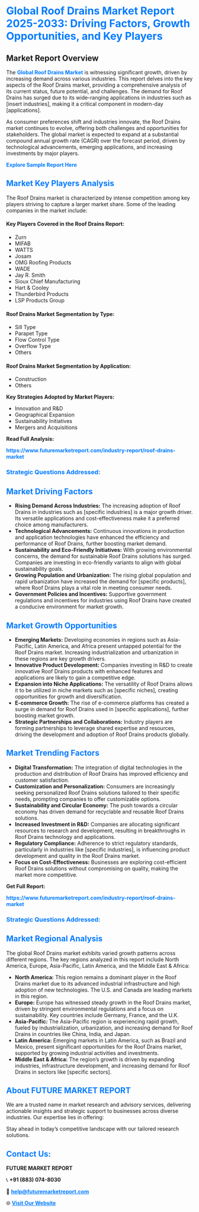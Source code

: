 <h1 style="color: #007BFF;">Global Roof Drains Market Report 2025-2033: Driving Factors, Growth Opportunities, and Key Players</h1>

<section id="overview">
<h2>Market Report Overview</h2>
<p>The <a href="https://www.futuremarketreport.com/industry-report/roof-drains-market" style="color: #007BFF; text-decoration: none;"><strong>Global Roof Drains Market</strong></a> is witnessing significant growth, driven by increasing demand across various industries. This report delves into the key aspects of the Roof Drains market, providing a comprehensive analysis of its current status, future potential, and challenges. The demand for Roof Drains has surged due to its wide-ranging applications in industries such as [insert industries], making it a critical component in modern-day [applications].</p>
<p>As consumer preferences shift and industries innovate, the Roof Drains market continues to evolve, offering both challenges and opportunities for stakeholders. The global market is expected to expand at a substantial compound annual growth rate (CAGR) over the forecast period, driven by technological advancements, emerging applications, and increasing investments by major players.</p>
</section>

<section id="overview">
<p><a href="https://www.futuremarketreport.com/request-sample/reportId=52300" style="color: #007BFF; text-decoration: none;"><strong>Explore Sample Report Here</strong></a></p>
</section>

<section id="key-players">
<h2 style="color: #007BFF;">Market Key Players Analysis</h2>
<p>The Roof Drains market is characterized by intense competition among key players striving to capture a larger market share. Some of the leading companies in the market include:</p>
<h4>Key Players Covered in the Roof Drains Report:</h4>
<ul><li>Zurn</li><li>MIFAB</li><li>WATTS</li><li>Josam</li><li>OMG Roofing Products</li><li>WADE</li><li>Jay R. Smith</li><li>Sioux Chief Manufacturing</li><li>Hart &amp; Cooley</li><li>Thunderbird Products</li><li>LSP Products Group</li></ul>
<h4>Roof Drains Market Segmentation by Type:</h4>
<ul><li>Sill Type</li><li>Parapet Type</li><li>Flow Control Type</li><li>Overflow Type</li><li>Others</li></ul>

<h4>Roof Drains Market Segmentation by Application:</h4>
<ul><li>Construction</li><li>Others</li></ul>
<p><strong>Key Strategies Adopted by Market Players:</strong></p>
<ul>
<li>Innovation and R&D</li>
<li>Geographical Expansion</li>
<li>Sustainability Initiatives</li>
<li>Mergers and Acquisitions</li>
</ul>
</section>

<section>
<p><strong>Read Full Analysis: </strong></p><a href="https://www.futuremarketreport.com/industry-report/roof-drains-market" style="color: #007BFF; text-decoration: none;"><strong>https://www.futuremarketreport.com/industry-report/roof-drains-market</strong></a>
<h3 style="color: #007BFF;">Strategic Questions Addressed:</h3>
</section>

<section id="driving-factors">
<h2 style="color: #007BFF;">Market Driving Factors</h2>
<ul>
<li><strong>Rising Demand Across Industries:</strong> The increasing adoption of Roof Drains in industries such as [specific industries] is a major growth driver. Its versatile applications and cost-effectiveness make it a preferred choice among manufacturers.</li>
<li><strong>Technological Advancements:</strong> Continuous innovations in production and application technologies have enhanced the efficiency and performance of Roof Drains, further boosting market demand.</li>
<li><strong>Sustainability and Eco-Friendly Initiatives:</strong> With growing environmental concerns, the demand for sustainable Roof Drains solutions has surged. Companies are investing in eco-friendly variants to align with global sustainability goals.</li>
<li><strong>Growing Population and Urbanization:</strong> The rising global population and rapid urbanization have increased the demand for [specific products], where Roof Drains plays a vital role in meeting consumer needs.</li>
<li><strong>Government Policies and Incentives:</strong> Supportive government regulations and incentives for industries using Roof Drains have created a conducive environment for market growth.</li>
</ul>
</section>

<section id="growth-opportunities">
<h2 style="color: #007BFF;">Market Growth Opportunities</h2>
<ul>
<li><strong>Emerging Markets:</strong> Developing economies in regions such as Asia-Pacific, Latin America, and Africa present untapped potential for the Roof Drains market. Increasing industrialization and urbanization in these regions are key growth drivers.</li>
<li><strong>Innovative Product Development:</strong> Companies investing in R&D to create innovative Roof Drains products with enhanced features and applications are likely to gain a competitive edge.</li>
<li><strong>Expansion into Niche Applications:</strong> The versatility of Roof Drains allows it to be utilized in niche markets such as [specific niches], creating opportunities for growth and diversification.</li>
<li><strong>E-commerce Growth:</strong> The rise of e-commerce platforms has created a surge in demand for Roof Drains used in [specific applications], further boosting market growth.</li>
<li><strong>Strategic Partnerships and Collaborations:</strong> Industry players are forming partnerships to leverage shared expertise and resources, driving the development and adoption of Roof Drains products globally.</li>
</ul>
</section>

<section id="trending-factors">
<h2 style="color: #007BFF;">Market Trending Factors</h2>
<ul>
<li><strong>Digital Transformation:</strong> The integration of digital technologies in the production and distribution of Roof Drains has improved efficiency and customer satisfaction.</li>
<li><strong>Customization and Personalization:</strong> Consumers are increasingly seeking personalized Roof Drains solutions tailored to their specific needs, prompting companies to offer customizable options.</li>
<li><strong>Sustainability and Circular Economy:</strong> The push towards a circular economy has driven demand for recyclable and reusable Roof Drains solutions.</li>
<li><strong>Increased Investment in R&D:</strong> Companies are allocating significant resources to research and development, resulting in breakthroughs in Roof Drains technology and applications.</li>
<li><strong>Regulatory Compliance:</strong> Adherence to strict regulatory standards, particularly in industries like [specific industries], is influencing product development and quality in the Roof Drains market.</li>
<li><strong>Focus on Cost-Effectiveness:</strong> Businesses are exploring cost-efficient Roof Drains solutions without compromising on quality, making the market more competitive.</li>
</ul>
</section>

<section>
<p><strong>Get Full Report: </strong></p><a href="https://www.futuremarketreport.com/industry-report/roof-drains-market" style="color: #007BFF; text-decoration: none;"><strong>https://www.futuremarketreport.com/industry-report/roof-drains-market</strong></a>
<h3 style="color: #007BFF;">Strategic Questions Addressed:</h3>
</section>


<section id="regional-analysis">
<h2 style="color: #007BFF;">Market Regional Analysis</h2>
<p>The global Roof Drains market exhibits varied growth patterns across different regions. The key regions analyzed in this report include North America, Europe, Asia-Pacific, Latin America, and the Middle East & Africa:</p>
<ul>
<li><strong>North America:</strong> This region remains a dominant player in the Roof Drains market due to its advanced industrial infrastructure and high adoption of new technologies. The U.S. and Canada are leading markets in this region.</li>
<li><strong>Europe:</strong> Europe has witnessed steady growth in the Roof Drains market, driven by stringent environmental regulations and a focus on sustainability. Key countries include Germany, France, and the U.K.</li>
<li><strong>Asia-Pacific:</strong> The Asia-Pacific region is experiencing rapid growth, fueled by industrialization, urbanization, and increasing demand for Roof Drains in countries like China, India, and Japan.</li>
<li><strong>Latin America:</strong> Emerging markets in Latin America, such as Brazil and Mexico, present significant opportunities for the Roof Drains market, supported by growing industrial activities and investments.</li>
<li><strong>Middle East & Africa:</strong> The region’s growth is driven by expanding industries, infrastructure development, and increasing demand for Roof Drains in sectors like [specific sectors].</li>
</ul>
</section>

<footer>
<h2 style="color: #007BFF;">About FUTURE MARKET REPORT</h2>
<p>We are a trusted name in market research and advisory services, delivering actionable insights and strategic support to businesses across diverse industries. Our expertise lies in offering:</p>

<p>Stay ahead in today’s competitive landscape with our tailored research solutions.</p>

<h2 style="color: #007BFF;">Contact Us:</h2>
<p><strong>FUTURE MARKET REPORT</strong></p>
<p>📞 <strong>+91 (883) 074-8030</strong></p>
<p>📧 <strong><a href="mailto:help@futuremarketreport.com" style="color: #007BFF;">help@futuremarketreport.com</a></strong></p>
<p>🌐 <strong><a href="https://www.futuremarketreport.com/" style="color: #007BFF;">Visit Our Website</a></strong></p>
</footer>